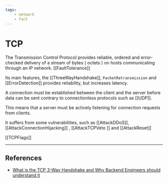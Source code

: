 ```yaml
---
tags:
    - network
    - fact
---
```


# TCP

The Transmission Control Protocol provides reliable, ordered and error-checked delivery of a stream of bytes ( octets ) on hosts communicating through an IP network. \[\[FaultTolerance]]

Its main features, the \[\[ThreeWayHandshake]],  `PacketRetransmission` and \[\[ErrorDetection]] provides reliability, but increases latency.

A connection must be established between the client and the server before data can be sent contrary to connectionless protocols such as \[\[UDP]].

This means that a server must be actively listening for connection requests from clients.

It suffers from some vulnerabilities, such as \[\[AttackDDoS]], \[\[AttackConnectionHijacking]] , \[\[AttackTCPVeto ]] and \[\[AttackReset]]

\[\[TCPFlags]]

___

## References

- [What is the TCP 3-Way Handshake and Why Backend Engineers should understand it](https://www.youtube.com/watch?v=bW_BILl7n0Y)
